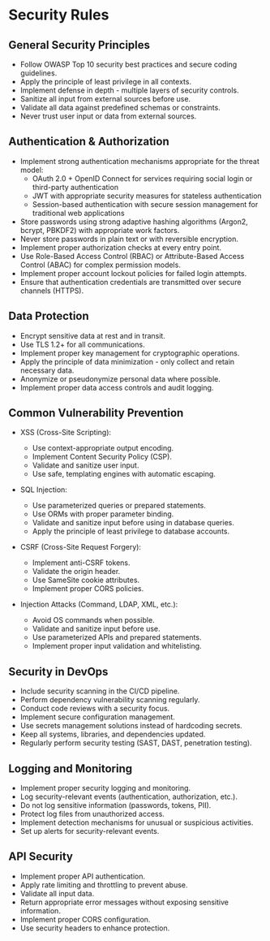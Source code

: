 # Security Rules

## General Security Principles

- Follow OWASP Top 10 security best practices and secure coding guidelines.
- Apply the principle of least privilege in all contexts.
- Implement defense in depth - multiple layers of security controls.
- Sanitize all input from external sources before use.
- Validate all data against predefined schemas or constraints.
- Never trust user input or data from external sources.

## Authentication & Authorization

- Implement strong authentication mechanisms appropriate for the threat model:
  - OAuth 2.0 + OpenID Connect for services requiring social login or third-party authentication
  - JWT with appropriate security measures for stateless authentication
  - Session-based authentication with secure session management for traditional web applications
- Store passwords using strong adaptive hashing algorithms (Argon2, bcrypt, PBKDF2) with appropriate work factors.
- Never store passwords in plain text or with reversible encryption.
- Implement proper authorization checks at every entry point.
- Use Role-Based Access Control (RBAC) or Attribute-Based Access Control (ABAC) for complex permission models.
- Implement proper account lockout policies for failed login attempts.
- Ensure that authentication credentials are transmitted over secure channels (HTTPS).

## Data Protection

- Encrypt sensitive data at rest and in transit.
- Use TLS 1.2+ for all communications.
- Implement proper key management for cryptographic operations.
- Apply the principle of data minimization - only collect and retain necessary data.
- Anonymize or pseudonymize personal data where possible.
- Implement proper data access controls and audit logging.

## Common Vulnerability Prevention

- XSS (Cross-Site Scripting):
  - Use context-appropriate output encoding.
  - Implement Content Security Policy (CSP).
  - Validate and sanitize user input.
  - Use safe, templating engines with automatic escaping.

- SQL Injection:
  - Use parameterized queries or prepared statements.
  - Use ORMs with proper parameter binding.
  - Validate and sanitize input before using in database queries.
  - Apply the principle of least privilege to database accounts.

- CSRF (Cross-Site Request Forgery):
  - Implement anti-CSRF tokens.
  - Validate the origin header.
  - Use SameSite cookie attributes.
  - Implement proper CORS policies.

- Injection Attacks (Command, LDAP, XML, etc.):
  - Avoid OS commands when possible.
  - Validate and sanitize input before use.
  - Use parameterized APIs and prepared statements.
  - Implement proper input validation and whitelisting.

## Security in DevOps

- Include security scanning in the CI/CD pipeline.
- Perform dependency vulnerability scanning regularly.
- Conduct code reviews with a security focus.
- Implement secure configuration management.
- Use secrets management solutions instead of hardcoding secrets.
- Keep all systems, libraries, and dependencies updated.
- Regularly perform security testing (SAST, DAST, penetration testing).

## Logging and Monitoring

- Implement proper security logging and monitoring.
- Log security-relevant events (authentication, authorization, etc.).
- Do not log sensitive information (passwords, tokens, PII).
- Protect log files from unauthorized access.
- Implement detection mechanisms for unusual or suspicious activities.
- Set up alerts for security-relevant events.

## API Security

- Implement proper API authentication.
- Apply rate limiting and throttling to prevent abuse.
- Validate all input data.
- Return appropriate error messages without exposing sensitive information.
- Implement proper CORS configuration.
- Use security headers to enhance protection.
